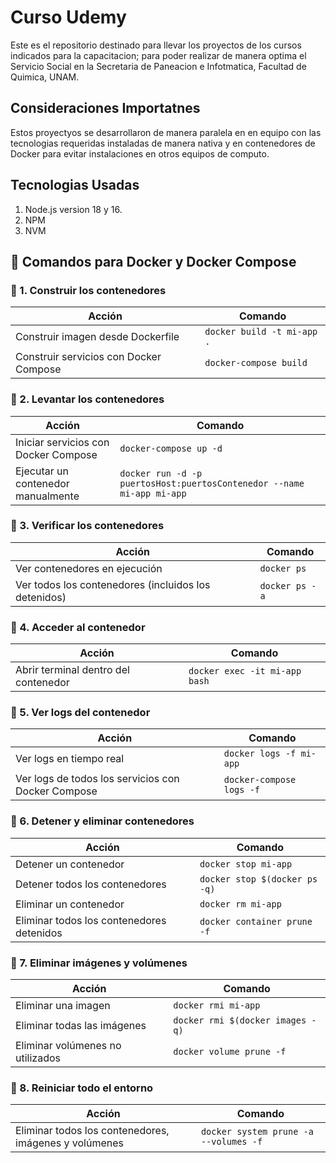 # Curso Udemy

Este es el repositorio destinado para llevar los proyectos de los cursos indicados para la capacitacion;
para poder realizar de manera optima el Servicio Social en la Secretaria de Paneacion e Infotmatica, 
Facultad de Quimica, UNAM.

## Consideraciones Importatnes

Estos proyectyos se desarrollaron de manera paralela en en equipo con las tecnologias requeridas instaladas
de manera nativa y en contenedores de Docker para evitar instalaciones en otros equipos de computo.

## Tecnologias Usadas

1. Node.js version 18 y 16.
2. NPM
3. NVM 

## 🐳 Comandos para Docker y Docker Compose

### 🔹 1. Construir los contenedores  
| Acción | Comando |
|--------|---------|
| Construir imagen desde Dockerfile | `docker build -t mi-app .` |
| Construir servicios con Docker Compose | `docker-compose build` |

### 🔹 2. Levantar los contenedores  
| Acción | Comando |
|--------|---------|
| Iniciar servicios con Docker Compose | `docker-compose up -d` |
| Ejecutar un contenedor manualmente | `docker run -d -p puertosHost:puertosContenedor --name mi-app mi-app` |

### 🔹 3. Verificar los contenedores  
| Acción | Comando |
|--------|---------|
| Ver contenedores en ejecución | `docker ps` |
| Ver todos los contenedores (incluidos los detenidos) | `docker ps -a` |

### 🔹 4. Acceder al contenedor  
| Acción | Comando |
|--------|---------|
| Abrir terminal dentro del contenedor | `docker exec -it mi-app bash` |

### 🔹 5. Ver logs del contenedor  
| Acción | Comando |
|--------|---------|
| Ver logs en tiempo real | `docker logs -f mi-app` |
| Ver logs de todos los servicios con Docker Compose | `docker-compose logs -f` |

### 🔹 6. Detener y eliminar contenedores  
| Acción | Comando |
|--------|---------|
| Detener un contenedor | `docker stop mi-app` |
| Detener todos los contenedores | `docker stop $(docker ps -q)` |
| Eliminar un contenedor | `docker rm mi-app` |
| Eliminar todos los contenedores detenidos | `docker container prune -f` |

### 🔹 7. Eliminar imágenes y volúmenes  
| Acción | Comando |
|--------|---------|
| Eliminar una imagen | `docker rmi mi-app` |
| Eliminar todas las imágenes | `docker rmi $(docker images -q)` |
| Eliminar volúmenes no utilizados | `docker volume prune -f` |

### 🔹 8. Reiniciar todo el entorno  
| Acción | Comando |
|--------|---------|
| Eliminar todos los contenedores, imágenes y volúmenes | `docker system prune -a --volumes -f` |


